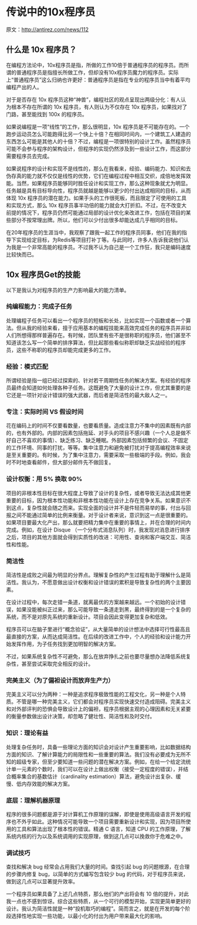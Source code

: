 # 传说中的10x程序员

原文：http://antirez.com/news/112

## 什么是 10x 程序员？

在编程方法论中，10x程序员是指，所做的工作10倍于普通程序员的程序员。而所谓的普通程序员是指擅长所做工作，但却没有10x程序员魔力的程序员。实际上“普通程序员”这么归纳也许更好：普通程序员是指在专业的程序员当中有着平均编程产出的人。

 对于是否存在 10x 程序员这种“神兽”，编程社区的观点呈现出两级分化：有人认为根本不存在所谓的 10x 程序员，有人则认为不仅存在 10x 程序员，如果找对了门路，甚至能找到 100x 的程序员。

 如果说编程是一项“线性”的工作，那么很明显，10x 程序员是不可能存在的。一个跑步运动员怎么可能跑得比另一个快上十倍？在相同时间内，一个建筑工人建造的东西怎么可能是其他人的十倍？不过，编程是一项很特别的设计工作。虽然程序员可能不会参与程序的架构设计，但程序的实现仍然涉及到一些设计工作，而这部分需要程序员去完成。

如果说程序的设计和实现不是线性的，那么在我看来，经验、编码能力、知识和去伪存真的能力就不仅仅是线性的优势，它们在编程过程中相互交织，成倍地发挥效能。当然，如果程序员能够同时胜任设计和实现工作，那么这种现象就尤为明显。任务越是具有目标导向性，程序员就越是能够以更少的付出达成相同的目标，从而体现 10x 程序员的潜在能力。如果手头的工作很死板，而且限定了可使用的工具和实现方式，那么 10x 程序员事半功倍的能力就会大打折扣。不过，在不改变大前提的情况下，程序员仍然可能通过局部的设计优化来改进工作，包括在项目的某些部分不按常理出牌。所以，他们可以少付出很多却能达成几乎相同的目标。

 在20年程序员的生涯当中，我观察了跟我一起工作的程序员同事，他们在我的指导下实现给定目标，为Redis等项目打补丁等。与此同时，许多人告诉我说他们认为我是一个非常高能的程序员。不过我不认为自己是一个工作狂，我只是编码速度比较快而已。

 

## 10x 程序员Get的技能

以下是我认为对程序员的生产力影响最大的能力清单。

### **纯编程能力：完成子任务**

处理编程子任务可以看出一个程序员的短板和长处，比如实现一个函数或者一个算法。但从我的经验来看，擅于应用基本的编程技能来高效完成任务的程序员并非如人们所想得那样普遍存在。有时候，团队里有些不是很称职的程序员，他们甚至不知道该怎么写一个简单的排序算法，但比起那些看似称职却缺乏实战经验的程序员，这些不称职的程序员却能完成更多的工作。

### 经验：模式匹配

所谓经验是指一组已经过探索的、针对若干周期性任务的解决方案。有经验的程序员最终会知道如何处理各种子任务。这既避免了大量的设计工作，但尤其重要的是它还是一项针对设计错误的强大武器，而后者是简洁性的最大敌人之一。

### 专注：实际时间 VS 假设时间

花在编码上的时间不仅要看数量，也要看质量。造成注意力不集中的因素既有内部的，也有外部的。内部的因素包括拖延、对手头的项目不感兴趣（一个人总是做不好自己不喜欢的事情）、缺乏练习、缺乏睡眠。外部因素包括频繁的会议、不固定的工作环境、同事的打扰，等等。集中注意力和避免被打扰对于提高编程效率来说是至关重要的。有时候，为了集中注意力，需要采取一些极端的手段。例如，我会时不时地查看邮件，但大部分邮件先不做回复。

### **设计权衡：用 5% 换取 90%**

项目的非根本性目标在很大程度上导致了设计的复杂性，或者导致无法达成其他更重要的目标，因为根本性功能和非根本性功能在设计上存在竞争关系。如果意识不到这点，复杂性就会随之而来。实现全面的设计并不是件轻而易举的事，付出与回报之间不能通过简单的比例来衡量。对于设计者来说，意识到这一点是很重要的。如果项目要最大化产出，那么就要把精力集中在重要的事情上，并在合理的时间内完成。例如，在设计 Disque （一个分布式消息队列）时，我发现对消息进行排序之后，项目的其他方面就会得到实质性的改进：可用性、查询和客户端交互、简洁性和性能。

### 简洁性

简洁性是成败之间最为明显的分界点。理解复杂性的产生过程有助于理解什么是简洁性。我认为，不愿意做出设计权衡和设计错误的累积是导致复杂性的两个主要因素。

在设计过程中，每次走错一条道，就离最优的方案越来越远。一个初始的设计错误，如果没能被纠正过来，那么可能导致一条道走到黑，最终得到的是一个复杂的系统，而不是对原先系统的重新设计。项目会因此变得更加复杂和低效。

程序员可以在脑子里进行“概念验证”，从大量简单的设计想法中选择可行性最高且最直接的方案，从而达成简洁性。在后续的改进工作中，个人的经验和设计能力开始发挥作用，为子任务找到更加明智的解决方案。

不过，如果系统复杂性不可避免，那么在放弃挣扎之前也要尽量想办法降低系统复杂性，甚至尝试采取完全相反的设计。

### **完美主义（为了偏袒设计而放弃生产力**）

完美主义可以分为两种：一种是追求程序极致性能的工程文化，另一种是个人特质。不管是哪一种完美主义，它们都会对程序员实现快速交付造成阻碍。完美主义和对外部评判的恐惧会导致设计上的偏袒，程序员根据主观的心理因素和无关紧要的衡量参数做出设计决策，却忽略了健壮性、简洁性和及时交付。

### 知识：理论有益

处理复杂任务时，具备一些理论方面的知识会对设计产生重要影响，比如数据结构方面的知识、了解计算能力的局限性和一些重要的算法。我们没有必要成为无所不知的超级专家，但至少要知道一些问题的潜在解决方案。例如，在给一个给定流统计单一元素的个数时，我们可以在设计上做出权衡（接受一定程度的错误），并结合概率集合的基数估计（cardinality estimation）算法，避免设计出复杂、缓慢、低内存效能的解决方案。

### 底层：理解机器原理

程序的很多问题都是源于对计算机工作原理的误解，即使是使用高级语言开发的程序也不外乎如此。这种情况可能导致一个项目需要重新设计和实现，因为项目所使用的工具和算法出现了根本性的错误。精通 C 语言，知道 CPU 的工作原理，了解系统内核的行为以及系统调用的实现原理，做到这几点可以挽救你于危难之中。

### 调试技巧

查找和解决 bug 经常会占用我们大量的时间。查找引起 bug 的问题根源，在合理的步骤内修复 bug，以简单的方式编写包含较少 bug 的代码，对于程序员来说，做到这几点可以显著提升效率。

一个程序员如果具备了上述几点特质，那么他们的产出将会有 10 倍的提升，对此我一点也不感到惊讶。综合这些特质，从一个可行的模型开始，实现更简单更好的设计。我认为简洁性就是一种“投机取巧的编程”。简而言之，就是在开发的每个阶段选择性地实现一些功能，以最小化的付出为用户带来最大化的影响。
